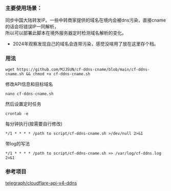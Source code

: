 ### 主要使用场景：
同步中国大陆转发IP。一些中转商家提供的域名在境内会被dns污染，直接cname的话会将错误IP一同解析，  
所以可以部署此脚本在境外服务器定时检测域名解析的变化。
- 2024年观察发现自己的域名会连带污染，感觉没啥用了放在这里存个档。

### 用法
```
wget https://github.com/MJJSUN/cf-ddns-cname/blob/main/cf-ddns-cname.sh && chmod +x cf-ddns-cname.sh
```
修改API信息和目标域名 
```
nano cf-ddns-cname.sh
```
然后设置定时任务
```
crontab -e
```
每分钟执行(按需要自行修改)
```
*/1 * * * * /path to script/cf-ddns-cname.sh >/dev/null 2>&1
```
带log的写法
```
*/1 * * * * /path to script/cf-ddns-cname.sh >> /var/log/cf-ddns.log 2>&1
```

### 参考项目
[teIegraph/cloudflare-api-v4-ddns](https://github.com/teIegraph/cloudflare-api-v4-ddns/blob/master/new-cloudflare.sh)
